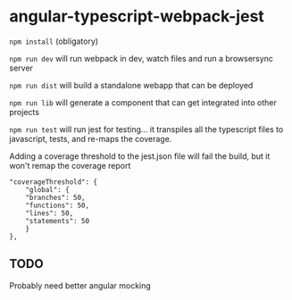 # angular-typescript-webpack-jest

`npm install` (obligatory)

`npm run dev` will run webpack in dev, watch files and run a browsersync server

`npm run dist` will build a standalone webapp that can be deployed

`npm run lib` will generate a component that can get integrated into other projects

`npm run test` will run jest for testing... it transpiles all the typescript files to javascript, tests, and re-maps the coverage.

Adding a coverage threshold to the jest.json file will fail the build, but it won't remap the coverage report

```
"coverageThreshold": {
    "global": {
    "branches": 50,
    "functions": 50,
    "lines": 50,
    "statements": 50
    }
},
```

## TODO

Probably need better angular mocking